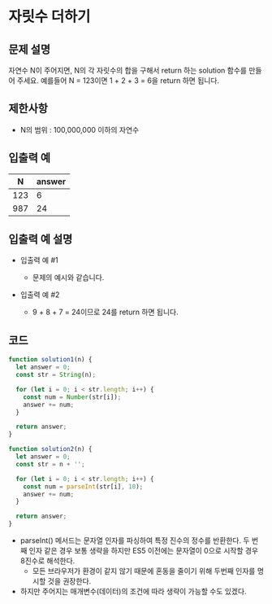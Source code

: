 # 자릿수 더하기

## 문제 설명

자연수 N이 주어지면, N의 각 자릿수의 합을 구해서 return 하는 solution 함수를 만들어 주세요.
예를들어 N = 123이면 1 + 2 + 3 = 6을 return 하면 됩니다.

## 제한사항

- N의 범위 : 100,000,000 이하의 자연수

## 입출력 예

| N   | answer |
| --- | ------ |
| 123 | 6      |
| 987 | 24     |

## 입출력 예 설명

- 입출력 예 #1

  - 문제의 예시와 같습니다.

- 입출력 예 #2
  - 9 + 8 + 7 = 24이므로 24를 return 하면 됩니다.

## 코드

```js
function solution1(n) {
  let answer = 0;
  const str = String(n);

  for (let i = 0; i < str.length; i++) {
    const num = Number(str[i]);
    answer += num;
  }

  return answer;
}

function solution2(n) {
  let answer = 0;
  const str = n + '';

  for (let i = 0; i < str.length; i++) {
    const num = parseInt(str[i], 10);
    answer += num;
  }

  return answer;
}
```

- parseInt() 메서드는 문자열 인자를 파싱하여 특정 진수의 정수를 반환한다. 두 번째 인자 같은 경우 보통 생략을 하지만 ES5 이전에는 문자열이 0으로 시작할 경우 8진수로 해석한다.
  - 모든 브라우저가 환경이 같지 않기 때문에 혼동을 줄이기 위해 두번째 인자를 명시할 것을 권장한다.
- 하지만 주어지는 매개변수(데이터)의 조건에 따라 생략이 가능할 수도 있겠다.
